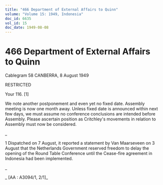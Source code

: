 ```yaml
---
title: "466 Department of External Affairs to Quinn"
volume: "Volume 15: 1949, Indonesia"
doc_id: 6635
vol_id: 15
doc_date: 1949-08-08
---
```


# 466 Department of External Affairs to Quinn

Cablegram 58 CANBERRA, 8 August 1949

RESTRICTED

Your 116. [1]

We note another postponement and even yet no fixed date. Assembly meeting is now one month away. Unless fixed date is announced within next few days, we must assume no conference conclusions are intended before Assembly. Please ascertain position as Critchley's movements in relation to Assembly must now be considered.

_

1 Dispatched on 7 August, it reported a statement by Van Maarseveen on 3 August that the Netherlands Government reserved freedom to delay the opening of the Round Table Conference until the Cease-fire agreement in Indonesia had been implemented.

_

_ [AA : A3094/1, 2/1]_
